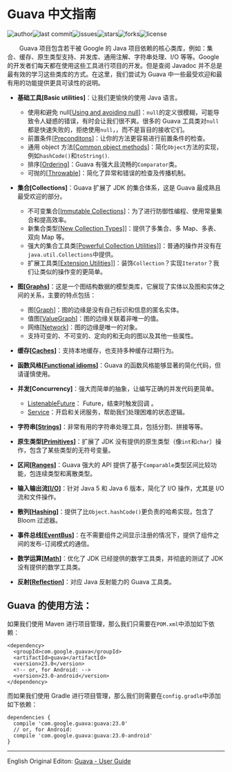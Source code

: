 # Guava 中文指南

![author](https://img.shields.io/badge/author-chariesgavin-blueviolet.svg)![last commit](https://img.shields.io/github/last-commit/guobinhit/guava-guide.svg)![issues](https://img.shields.io/github/issues/guobinhit/guava-guide.svg)![stars](https://img.shields.io/github/stars/guobinhit/guava-guide.svg)![forks](https://img.shields.io/github/forks/guobinhit/guava-guide.svg)![license](https://img.shields.io/github/license/guobinhit/guava-guide.svg)

 　　Guava 项目包含若干被 Google 的 Java 项目依赖的核心类库，例如：集合、缓存、原生类型支持、并发库、通用注解、字符串处理、I/O 等等。Google 的开发者们每天都在使用这些工具进行项目的开发。但是查阅 Javadoc 并不总是最有效的学习这些类库的方式。在这里，我们尝试为 Guava 中一些最受欢迎和最有用的功能提供更具可读性的说明。

 - **基础工具[Basic utilities]**：让我们更愉快的使用 Java 语言。
	 - 使用和避免 null[[Using and avoiding null](https://github.com/guobinhit/guava-guide/blob/master/articles/basic-utilities/using-and-avoiding-null.md)]：`null`的定义很模糊，可能导致令人疑惑的错误，有时会让我们很不爽。很多的 Guava 工具类对`null`都是快速失败的，拒绝使用`null`，，而不是盲目的接收它们。
	 - 前置条件[[Preconditons](https://github.com/guobinhit/guava-guide/blob/master/articles/basic-utilities/preconditions.md)]：让你的方法更容易进行前置条件的检查。
	 - 通用 object 方法[[Common object methods](https://github.com/guobinhit/guava-guide/blob/master/articles/basic-utilities/common-object-methods.md)]：简化`Object`方法的实现，例如`hashCode()`和`toString()`.
	 - 排序[[Ordering](https://github.com/google/guava/wiki/OrderingExplained)]：Guava 有强大且流畅的`Comparator`类。
	 - 可抛的[[Throwable](https://github.com/guobinhit/guava-guide/blob/master/articles/basic-utilities/throwable.md)]：简化了异常和错误的检查及传播机制。
 - **集合[Collections]**：Guava 扩展了 JDK 的集合体系，这是 Guava 最成熟且最受欢迎的部分。
   - 不可变集合[[Immutable Collections](https://github.com/google/guava/wiki/ImmutableCollectionsExplained)]：为了进行防御性编程、使用常量集合和提高效率。
   - 新集合类型[[New Collection Types]](https://github.com/google/guava/wiki/NewCollectionTypesExplained)]：提供了多集合、多 Map、多表、双向 Map 等。
   - 强大的集合工具类[[Powerful Collection Utilities]](https://github.com/google/guava/wiki/CollectionUtilitiesExplained)]：普通的操作并没有在`java.util.Collections`中提供。
   - 扩展工具类[[Extension Utilities]](https://github.com/google/guava/wiki/CollectionHelpersExplained)]：装饰`Collection`？实现`Iterator`？我们让类似的操作变的更简单。

 - **图[[Graphs](https://github.com/google/guava/wiki/GraphsExplained)]**：这是一个图结构数据的模型类库，它展现了实体以及图和实体之间的关系，主要的特点包括：
   - 图[[Graph](https://github.com/google/guava/wiki/GraphsExplained#graph)]：图的边缘是没有自己标识和信息的匿名实体。
   - 值图[[ValueGraph](https://github.com/google/guava/wiki/GraphsExplained#valuegraph)]：图的边缘关联着非唯一的值。
   - 网络[[Network](https://github.com/google/guava/wiki/GraphsExplained#network)]：图的边缘是唯一的对象。
   - 支持可变的、不可变的、定向的和无向的图以及其他一些属性。

 - **缓存[[Caches](https://github.com/google/guava/wiki/CachesExplained)]**：支持本地缓存，也支持多种缓存过期行为。

 - **函数风格[[Functional idioms](https://github.com/google/guava/wiki/FunctionalExplained)]**：Guava 的函数风格能够显著的简化代码，但请谨慎使用。

 - **并发[Concurrency]**：强大而简单的抽象，让编写正确的并发代码更简单。 
   - [ListenableFuture](https://github.com/google/guava/wiki/ListenableFutureExplained)： Future，结束时触发回调 。
   - [Service](https://github.com/google/guava/wiki/ServiceExplained)：开启和关闭服务，帮助我们处理困难的状态逻辑。

 - **字符串[[Strings](https://github.com/google/guava/wiki/StringsExplained)]**：非常有用的字符串处理工具，包括分割、拼接等等。

 - **原生类型[[Primitives](https://github.com/google/guava/wiki/PrimitivesExplained)]**：扩展了 JDK 没有提供的原生类型（像`int`和`char`）操作，包含了某些类型的无符号变量。

 - **区间[[Ranges](https://github.com/google/guava/wiki/RangesExplained)]**：Guava 强大的 API 提供了基于`Comparable`类型区间比较功能，包连续类型和离散类型。

 - **输入输出流[[I/O](https://github.com/google/guava/wiki/IOExplained)]**：针对 Java 5 和 Java 6 版本，简化了 I/O 操作，尤其是 I/O 流和文件操作。

 - **散列[[Hashing](https://github.com/google/guava/wiki/HashingExplained)]**：提供了比`Object.hashCode()`更负责的哈希实现，包含了 Bloom 过滤器。

 - **事件总线[[EventBus](https://github.com/google/guava/wiki/EventBusExplained)]**：在不需要组件之间显示注册的情况下，提供了组件之间的发布-订阅模式的通信。

 - **数学运算[[Math](https://github.com/google/guava/wiki/MathExplained)]**：优化了 JDK 已经提供的数学工具类，并彻底的测试了 JDK 没有提供的数学工具类。

 - **反射[[Reflection](https://github.com/google/guava/wiki/ReflectionExplained)]**：对应 Java 反射能力的 Guava 工具类。




## Guava 的使用方法：

如果我们使用 Maven 进行项目管理，那么我们只需要在`POM.xml`中添加如下依赖：

```
<dependency>
  <groupId>com.google.guava</groupId>
  <artifactId>guava</artifactId>
  <version>23.0</version>
  <!-- or, for Android: -->
  <version>23.0-android</version>
</dependency>
```
而如果我们使用 Gradle 进行项目管理，那么我们则需要在`config.gradle`中添加如下依赖：
```
dependencies {
  compile 'com.google.guava:guava:23.0'
  // or, for Android:
  compile 'com.google.guava:guava:23.0-android'
}
```

---------

English Original Editon: [Guava - User Guide](https://github.com/google/guava/wiki)
